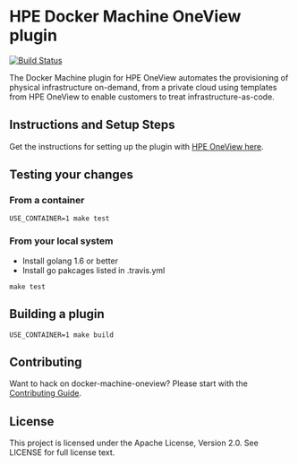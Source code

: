 # HPE Docker Machine OneView plugin

[![Build Status](https://travis-ci.org/HewlettPackard/docker-machine-oneview.svg?branch=master)](https://travis-ci.org/HewlettPackard/docker-machine-oneview)

The Docker Machine plugin for HPE OneView automates the provisioning of physical infrastructure on-demand, from a private cloud using templates from HPE OneView to enable customers to treat infrastructure-as-code.  

## Instructions and Setup Steps

Get the instructions for setting up the plugin with [HPE OneView here](/docs/oneview.md).

## Testing your changes

### From a container
```
USE_CONTAINER=1 make test
```

### From your local system
* Install golang 1.6 or better
* Install go pakcages listed in .travis.yml
```
make test
```

## Building a plugin
```
USE_CONTAINER=1 make build
```

## Contributing

Want to hack on docker-machine-oneview? Please start with the [Contributing Guide](https://github.com/HewlettPackard/docker-machine-oneview/blob/master/CONTRIBUTING.md).

## License
This project is licensed under the Apache License, Version 2.0.  See LICENSE for full license text.
